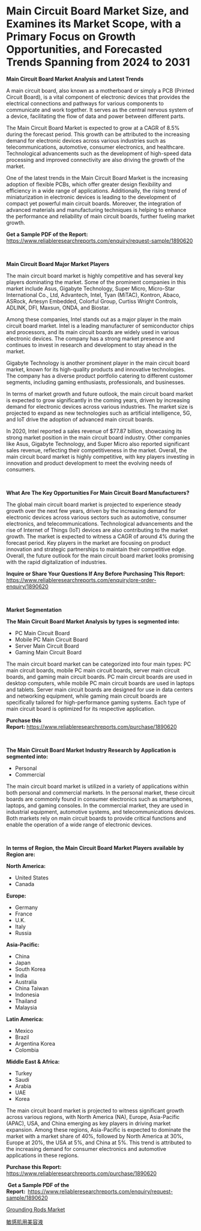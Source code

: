 <p><h1>Main Circuit Board Market Size, and Examines its Market Scope, with a Primary Focus on Growth Opportunities, and Forecasted Trends Spanning from 2024 to 2031</h1></p><p><strong>Main Circuit Board Market Analysis and Latest Trends</strong></p>
<p><p>A main circuit board, also known as a motherboard or simply a PCB (Printed Circuit Board), is a vital component of electronic devices that provides the electrical connections and pathways for various components to communicate and work together. It serves as the central nervous system of a device, facilitating the flow of data and power between different parts.</p><p>The Main Circuit Board Market is expected to grow at a CAGR of 8.5% during the forecast period. This growth can be attributed to the increasing demand for electronic devices across various industries such as telecommunications, automotive, consumer electronics, and healthcare. Technological advancements such as the development of high-speed data processing and improved connectivity are also driving the growth of the market.</p><p>One of the latest trends in the Main Circuit Board Market is the increasing adoption of flexible PCBs, which offer greater design flexibility and efficiency in a wide range of applications. Additionally, the rising trend of miniaturization in electronic devices is leading to the development of compact yet powerful main circuit boards. Moreover, the integration of advanced materials and manufacturing techniques is helping to enhance the performance and reliability of main circuit boards, further fueling market growth.</p></p>
<p><strong>Get a Sample PDF of the Report:&nbsp;</strong> <a href="https://www.reliableresearchreports.com/enquiry/request-sample/1890620">https://www.reliableresearchreports.com/enquiry/request-sample/1890620</a></p>
<p>&nbsp;</p>
<p><strong>Main Circuit Board Major Market Players</strong></p>
<p><p>The main circuit board market is highly competitive and has several key players dominating the market. Some of the prominent companies in this market include Asus, Gigabyte Technology, Super Micro, Micro-Star International Co., Ltd, Advantech, Intel, Tyan (MiTAC), Kontron, Abaco, ASRock, Artesyn Embedded, Colorful Group, Curtiss Wright Controls, ADLINK, DFI, Maxsun, ONDA, and Biostar.</p><p>Among these companies, Intel stands out as a major player in the main circuit board market. Intel is a leading manufacturer of semiconductor chips and processors, and its main circuit boards are widely used in various electronic devices. The company has a strong market presence and continues to invest in research and development to stay ahead in the market.</p><p>Gigabyte Technology is another prominent player in the main circuit board market, known for its high-quality products and innovative technologies. The company has a diverse product portfolio catering to different customer segments, including gaming enthusiasts, professionals, and businesses.</p><p>In terms of market growth and future outlook, the main circuit board market is expected to grow significantly in the coming years, driven by increasing demand for electronic devices across various industries. The market size is projected to expand as new technologies such as artificial intelligence, 5G, and IoT drive the adoption of advanced main circuit boards.</p><p>In 2020, Intel reported a sales revenue of $77.87 billion, showcasing its strong market position in the main circuit board industry. Other companies like Asus, Gigabyte Technology, and Super Micro also reported significant sales revenue, reflecting their competitiveness in the market. Overall, the main circuit board market is highly competitive, with key players investing in innovation and product development to meet the evolving needs of consumers.</p></p>
<p>&nbsp;</p>
<p><strong>What Are The Key Opportunities For Main Circuit Board Manufacturers?</strong></p>
<p><p>The global main circuit board market is projected to experience steady growth over the next few years, driven by the increasing demand for electronic devices across various sectors such as automotive, consumer electronics, and telecommunications. Technological advancements and the rise of Internet of Things (IoT) devices are also contributing to the market growth. The market is expected to witness a CAGR of around 4% during the forecast period. Key players in the market are focusing on product innovation and strategic partnerships to maintain their competitive edge. Overall, the future outlook for the main circuit board market looks promising with the rapid digitalization of industries.</p></p>
<p><strong>Inquire or Share Your Questions If Any Before Purchasing This Report:</strong> <a href="https://www.reliableresearchreports.com/enquiry/pre-order-enquiry/1890620">https://www.reliableresearchreports.com/enquiry/pre-order-enquiry/1890620</a></p>
<p>&nbsp;</p>
<p><strong>Market Segmentation</strong></p>
<p><strong>The Main Circuit Board Market Analysis by types is segmented into:</strong></p>
<p><ul><li>PC Main Circuit Board</li><li>Mobile PC Main Circuit Board</li><li>Server Main Circuit Board</li><li>Gaming Main Circuit Board</li></ul></p>
<p><p>The main circuit board market can be categorized into four main types: PC main circuit boards, mobile PC main circuit boards, server main circuit boards, and gaming main circuit boards. PC main circuit boards are used in desktop computers, while mobile PC main circuit boards are used in laptops and tablets. Server main circuit boards are designed for use in data centers and networking equipment, while gaming main circuit boards are specifically tailored for high-performance gaming systems. Each type of main circuit board is optimized for its respective application.</p></p>
<p><strong>Purchase this Report:&nbsp;</strong><a href="https://www.reliableresearchreports.com/purchase/1890620">https://www.reliableresearchreports.com/purchase/1890620</a></p>
<p>&nbsp;</p>
<p><strong>The Main Circuit Board Market Industry Research by Application is segmented into:</strong></p>
<p><ul><li>Personal</li><li>Commercial</li></ul></p>
<p><p>The main circuit board market is utilized in a variety of applications within both personal and commercial markets. In the personal market, these circuit boards are commonly found in consumer electronics such as smartphones, laptops, and gaming consoles. In the commercial market, they are used in industrial equipment, automotive systems, and telecommunications devices. Both markets rely on main circuit boards to provide critical functions and enable the operation of a wide range of electronic devices.</p></p>
<p>&nbsp;</p>
<p><strong>In terms of Region, the Main Circuit Board Market Players available by Region are:</strong></p>
<p>
    <p> <strong> North America: </strong>
        <ul>
            <li>United States</li>
            <li>Canada</li>
        </ul>
        </p> 
    <p> <strong> Europe: </strong>
        <ul>
            <li>Germany</li>
            <li>France</li>
            <li>U.K.</li>
            <li>Italy</li>
            <li>Russia</li>
        </ul>
        </p> 
    <p> <strong> Asia-Pacific: </strong>
        <ul>
            <li>China</li>
            <li>Japan</li>
            <li>South Korea</li>
            <li>India</li>
            <li>Australia</li>
            <li>China Taiwan</li>
            <li>Indonesia</li>
            <li>Thailand</li>
            <li>Malaysia</li>
        </ul>
        </p> 
    <p> <strong> Latin America: </strong>
        <ul>
            <li>Mexico</li>
            <li>Brazil</li>
            <li>Argentina Korea</li>
            <li>Colombia</li>
        </ul>
        </p> 
    <p> <strong> Middle East & Africa: </strong>
        <ul>
            <li>Turkey</li>
            <li>Saudi</li>
            <li>Arabia</li>
            <li>UAE</li>
            <li>Korea</li>
        </ul>
    </p>
    </p>
<p><p>The main circuit board market is projected to witness significant growth across various regions, with North America (NA), Europe, Asia-Pacific (APAC), USA, and China emerging as key players in driving market expansion. Among these regions, Asia-Pacific is expected to dominate the market with a market share of 40%, followed by North America at 30%, Europe at 20%, the USA at 5%, and China at 5%. This trend is attributed to the increasing demand for consumer electronics and automotive applications in these regions.</p></p>
<p><strong>Purchase this Report: </strong><a href="https://www.reliableresearchreports.com/purchase/1890620">https://www.reliableresearchreports.com/purchase/1890620</a></p>
<p>&nbsp;<strong>Get a Sample PDF of the Report:&nbsp;&nbsp;</strong><a href="https://www.reliableresearchreports.com/enquiry/request-sample/1890620">https://www.reliableresearchreports.com/enquiry/request-sample/1890620</a></p>
<p><strong></strong></p>
<p><p><a href="https://github.com/PeterParrish5/Market-Research-Report-List-4/blob/main/grounding-rods-market.md">Grounding Rods Market</a></p><p><a href="https://github.com/xnljig2898992/Market-Research-Report-List-1/blob/main/614947811867.md">敏感肌用美容液</a></p></p>